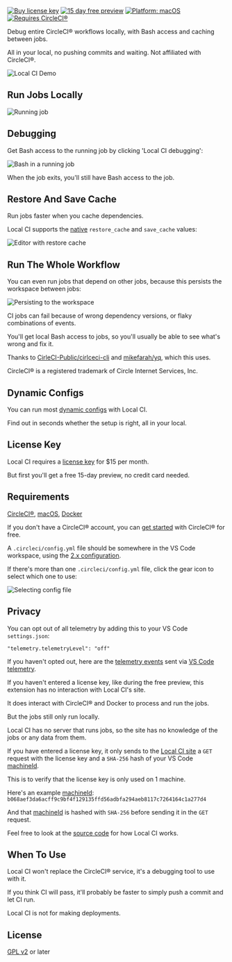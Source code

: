 [![Buy license key](https://img.shields.io/badge/%24-paid-orange)](https://getlocalci.com/pricing/?utm_medium=extension&utm_source=readme)
[![15 day free preview](https://img.shields.io/badge/trial-15%20day-orange)](https://getlocalci.com/pricing/?utm_medium=extension&utm_source=readme)
[![Platform: macOS](https://img.shields.io/badge/platform-macOS-yellow)](https://en.wikipedia.org/wiki/MacOS)
[![Requires CircleCI®](https://img.shields.io/badge/requires-CirlcleCI%C2%AE-yellow)](https://circleci.com/docs/2.0/first-steps/)

Debug entire CircleCI® workflows locally, with Bash access and caching between jobs.

All in your local, no pushing commits and waiting. Not affiliated with CircleCI®.

![Local CI Demo](https://user-images.githubusercontent.com/4063887/142807072-fe6a577e-3148-4208-afed-ebd98a2d4fb1.gif)

## Run Jobs Locally

![Running job](https://user-images.githubusercontent.com/4063887/142660667-827e3ce0-8969-4b5d-a72d-251831294fa9.gif)

## Debugging

Get Bash access to the running job by clicking 'Local CI debugging':

![Bash in a running job](https://user-images.githubusercontent.com/4063887/143146648-2eb7ed7c-b257-420a-a612-2ba319eb82c4.gif)

When the job exits, you'll still have Bash access to the job.

## Restore And Save Cache

Run jobs faster when you cache dependencies.

Local CI supports the [native](https://circleci.com/docs/2.0/caching/) `restore_cache` and `save_cache` values:

![Editor with restore cache](https://user-images.githubusercontent.com/4063887/146306642-87ccc2c3-5e99-467e-ae41-70ecaef1bcc6.png)

## Run The Whole Workflow

You can even run jobs that depend on other jobs, because this persists the workspace between jobs:

![Persisting to the workspace](https://user-images.githubusercontent.com/4063887/142740238-13be4ff8-8c13-43a8-bd93-6536287d336b.jpg)

CI jobs can fail because of wrong dependency versions, or flaky combinations of events.

You'll get local Bash access to jobs, so you'll usually be able to see what's wrong and fix it.

Thanks to [CirleCI-Public/cirlceci-cli](https://github.com/circleci-public/circleci-cli) and [mikefarah/yq](https://github.com/mikefarah/yq), which this uses.

CircleCI® is a registered trademark of Circle Internet Services, Inc.

## Dynamic Configs

You can run most [dynamic configs](https://getlocalci.com/circleci-dynamic-config/) with Local CI.

Find out in seconds whether the setup is right, all in your local.

## License Key

Local CI requires a [license key](https://getlocalci.com/pricing/?utm_medium=extension&utm_source=readme) for $15 per month.

But first you'll get a free 15-day preview, no credit card needed.

## Requirements

[CircleCI®](https://circleci.com/docs/2.0/first-steps/), [macOS](https://en.wikipedia.org/wiki/MacOS), [Docker](https://www.docker.com/)

If you don't have a CircleCI® account, you can [get started](https://circleci.com/docs/2.0/first-steps/) with CircleCI® for free.

A `.circleci/config.yml` file should be somewhere in the VS Code workspace, using the [2.x configuration](https://circleci.com/docs/2.0/configuration-reference/).

If there's more than one `.circleci/config.yml` file, click the gear icon to select which one to use:

![Selecting config file](https://user-images.githubusercontent.com/4063887/142739736-6d74052e-3fa8-45a4-a87e-e0cb24386a09.gif)

## Privacy

You can opt out of all telemetry by adding this to your VS Code `settings.json`:

`"telemetry.telemetryLevel": "off"`

If you haven't opted out, here are the [telemetry events](https://github.com/getlocalci/local-ci/search?q=reporter.send) sent via [VS Code telemetry](https://code.visualstudio.com/docs/getstarted/telemetry).

If you haven't entered a license key, like during the free preview, this extension has no interaction with Local CI's site.

It does interact with CircleCI® and Docker to process and run the jobs.

But the jobs still only run locally.

Local CI has no server that runs jobs, so the site has no knowledge of the jobs or any data from them.

If you have entered a license key, it only sends to the [Local CI site](https://getlocalci.com) a `GET` request with the license key and a `SHA-256` hash of your VS Code [machineId](https://code.visualstudio.com/api/references/vscode-api#env).

This is to verify that the license key is only used on 1 machine.

Here's an example [machineId](https://code.visualstudio.com/api/references/vscode-api#env): `b068aef3da6acff9c9bf4f129135ffd56adbfa294aeb8117c7264164c1a277d4`

And that [machineId](https://code.visualstudio.com/api/references/vscode-api#env) is hashed with `SHA-256` before sending it in the `GET` request.

Feel free to look at the [source code](https://github.com/getlocalci/local-ci/tree/develop/src) for how Local CI works.

## When To Use

Local CI won't replace the CircleCI® service, it's a debugging tool to use with it.

If you think CI will pass, it'll probably be faster to simply push a commit and let CI run.

Local CI is not for making deployments.

## License
[GPL v2](LICENSE) or later
